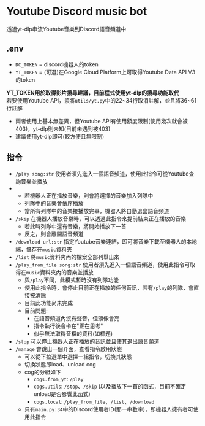 # Youtube Discord music bot
透過yt-dlp串流Youtube音樂到Discord語音頻道中

## .env
- `DC_TOKEN` = discord機器人的token
- `YT_TOKEN` = (可選)在Google Cloud Platform上可取得Youtube Data API V3的token

**YT_TOKEN用於取得影片搜尋建議，目前程式使用yt-dlp的搜尋功能取代** <br>
若要使用Youtube API，須將`utils/yt.py`中的22\~34行取消註解，並且將36\~61行註解 <br>
- 兩者使用上基本無差異，但Youtube API有使用額度限制(使用幾次就會被403)，yt-dlp則未知(目前未遇到被403)
- 建議使用yt-dlp即可(較方便且無限制)

## 指令
- `/play song:str` 使用者須先進入一個語音頻道，使用此指令可從Youtube查詢音樂並播放
- - 若機器人正在播放音樂，則會將選擇的音樂加入列隊中
  - 列隊中的音樂會依序播放
  - 當所有列隊中的音樂接播放完畢，機器人將自動退出語音頻道
- `/skip` 在機器人播放音樂時，可以透過此指令來提前結束正在播放的音樂
  - 若此時列隊中還有音樂，將開始播放下一首
  - 反之，則會離開語音頻道
- `/download url:str` 指定Youtube音樂連結，即可將音樂下載至機器人的本地端，儲存在`music`資料夾
- `/list` 將`music`資料夾內的檔案全部列舉出來
- `/play_from_file song:str` 使用者須先進入一個語音頻道，使用此指令可取得在`music`資料夾內的音樂並播放
  - 與`/play`不同，此模式暫時沒有列隊功能
  - 使用此指令時，會停止目前正在播放的任何音訊，若有`/play`的列隊，會直接被清除
  - 目前此功能尚未完成
  - 目前問題:
    - 在語音頻道內沒有聲音，但頭像會亮
    - 指令執行後會卡在"正在思考"
    - 似乎無法取得音檔的資料(如標題)
- `/stop` 可以停止機器人正在播放的音訊並且使其退出語音頻道
- `/manage` 會跳出一個介面，查看指令啟用狀態
  - 可以從下拉選單中選擇一組指令，切換其狀態
  - 切換狀態即load、unload cog
  - cog的分組如下
    - `cogs.from_yt`: `/play`
    - `cogs.utils`: `/stop`、`/skip` (以及播放下一首的函式，目前不確定unload是否影響此函式)
    - `cogs.local`: `/play_from_file`、`/list`、`/download`
  - 只有`main.py:34`中的Discord使用者ID(那一串數字)，即機器人擁有者可使用此指令
